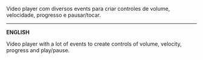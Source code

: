 Video player com diversos events para criar controles de volume, velocidade, progresso e pausar/tocar.

<hr>
<b>ENGLISH</b>

Video player with a lot of events to create controls of volume, velocity, progress and play/pause.